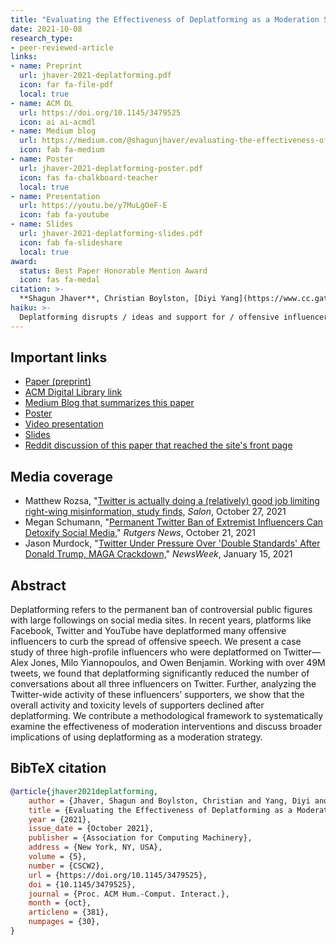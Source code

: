 ```yaml
---
title: "Evaluating the Effectiveness of Deplatforming as a Moderation Strategy on Twitter"
date: 2021-10-08
research_type: 
- peer-reviewed-article
links:
- name: Preprint
  url: jhaver-2021-deplatforming.pdf
  icon: far fa-file-pdf
  local: true
- name: ACM DL
  url: https://doi.org/10.1145/3479525
  icon: ai ai-acmdl   
- name: Medium blog
  url: https://medium.com/@shagunjhaver/evaluating-the-effectiveness-of-deplatforming-as-a-moderation-strategy-on-twitter-39a4265ccbe4
  icon: fab fa-medium  
- name: Poster
  url: jhaver-2021-deplatforming-poster.pdf
  icon: fas fa-chalkboard-teacher
  local: true
- name: Presentation
  url: https://youtu.be/y7MuLgOeF-E
  icon: fab fa-youtube
- name: Slides
  url: jhaver-2021-deplatforming-slides.pdf
  icon: fab fa-slideshare
  local: true  
award:  
  status: Best Paper Honorable Mention Award
  icon: fas fa-medal    
citation: >-
  **Shagun Jhaver**, Christian Boylston, [Diyi Yang](https://www.cc.gatech.edu/~dyang888/), and [Amy Bruckman](https://www.cc.gatech.edu/fac/Amy.Bruckman/), “Evaluating the Effectiveness of Deplatforming as a Moderation Strategy on Twitter,” *Proc. ACM Hum.-Comput. Interact. 5*, CSCW2, Article 381 (October 2021), 30 pages, DOI: [`10.1145/3479525`](https://doi.org/10.1145/3479525) 
haiku: >-
  Deplatforming disrupts / ideas and support for / offensive influencers.
---
```


## Important links

- [Paper (preprint)](jhaver-2021-deplatforming.pdf)
- [ACM Digital Library link](https://doi.org/10.1145/3479525)
- [Medium Blog that summarizes this paper](https://medium.com/@shagunjhaver/evaluating-the-effectiveness-of-deplatforming-as-a-moderation-strategy-on-twitter-39a4265ccbe4)
- [Poster](jhaver-2021-deplatforming-poster.pdf)
- [Video presentation](https://youtu.be/y7MuLgOeF-E)
- [Slides](jhaver-2021-deplatforming-slides.pdf)
- [Reddit discussion of this paper that reached the site's front page](https://www.reddit.com/r/science/comments/qcr3jf/deplatforming_controversial_figures_alex_jones/)

## Media coverage
- Matthew Rozsa, "[Twitter is actually doing a (relatively) good job limiting right-wing misinformation, study finds,](https://www.salon.com/2021/10/27/twitter-is-actually-doing-a-relatively-good-job-limiting-right-wing-misinformation-study-finds/) *Salon*, October 27, 2021
- Megan Schumann, "[Permanent Twitter Ban of Extremist Influencers Can Detoxify Social Media,](https://www.rutgers.edu/news/permanent-twitter-ban-extremist-influencers-can-detoxify-social-media)" *Rutgers News*, October 21, 2021
- Jason Murdock, "[Twitter Under Pressure Over 'Double Standards' After Donald Trump, MAGA Crackdown,](https://www.newsweek.com/twitter-donald-trump-maga-crackdown-double-standards-content-moderation-1561918)" *NewsWeek*, January 15, 2021

## Abstract

Deplatforming refers to the permanent ban of controversial public figures with large followings on social media sites. In recent years, platforms like Facebook, Twitter and YouTube have deplatformed many offensive influencers to curb the spread of offensive speech. We present a case study of three high-profile influencers who were deplatformed on Twitter—Alex Jones, Milo Yiannopoulos, and Owen Benjamin. Working with over 49M tweets, we found that deplatforming significantly reduced the number of conversations about all three influencers on Twitter. Further, analyzing the Twitter-wide activity of these influencers’ supporters, we show that the overall activity and toxicity levels of supporters declined after deplatforming. We contribute a methodological framework to systematically examine the effectiveness of moderation interventions and discuss broader implications of using deplatforming as a moderation strategy.


## BibTeX citation

```bibtex
@article{jhaver2021deplatforming,
    author = {Jhaver, Shagun and Boylston, Christian and Yang, Diyi and Bruckman, Amy},
    title = {Evaluating the Effectiveness of Deplatforming as a Moderation Strategy on Twitter},
    year = {2021},
    issue_date = {October 2021},
    publisher = {Association for Computing Machinery},
    address = {New York, NY, USA},
    volume = {5},
    number = {CSCW2},
    url = {https://doi.org/10.1145/3479525},
    doi = {10.1145/3479525},
    journal = {Proc. ACM Hum.-Comput. Interact.},
    month = {oct},
    articleno = {381},
    numpages = {30},
}
```

